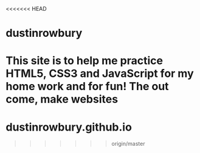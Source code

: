 <<<<<<< HEAD
# dustinrowbury
This site is to help me practice HTML5, CSS3 and JavaScript for my home work and for fun! The out come, make websites
=======
# dustinrowbury.github.io
>>>>>>> origin/master

